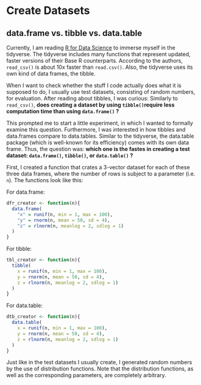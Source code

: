# Create Datasets

## data.frame vs. tibble vs. data.table

Currently, I am reading [R for Data Science](http://r4ds.had.co.nz/) to immerse myself in the tidyverse. The tidyverse includes many functions that represent updated, faster versions of their Base R counterparts. According to the authors, `read_csv()` is about 10x faster than `read.csv()`. Also, the tidyverse uses its own kind of data frames, the tibble.

When I want to check whether the stuff I code actually does what it is supposed to do, I usually use test datasets, consisting of random numbers, for evaluation. After reading about tibbles, I was curious: Similarly to `read_csv()`, **does creating a dataset by using `tibble()`require less computation time than using `data.frame()` ?**

This prompted me to start a little experiment, in which I wanted to formally examine this question. Furthermore, I was interested in how tibbles and data.frames compare to data.tables. Similar to the tidyverse, the data.table package (which is well-known for its efficiency) comes with its own data frame. Thus, the question was: **which one is the fastes in creating a test dataset: `data.frame()`, `tibble()`, or `data.table()` ?**

First, I created a function that crates a 3-vector dataset for each of these three data frames, where the number of rows is subject to a parameter (i.e. `n`). The functions look like this:

For data.frame:
```R
dfr_creator <- function(n){
  data.frame(
    "x" = runif(n, min = 1, max = 100), 
    "y" = rnorm(n, mean = 50, sd = 4), 
    "z" = rlnorm(n, meanlog = 2, sdlog = 1)
  )
}
```

For tibble:
```R
tbl_creator <- function(n){
  tibble(
    x = runif(n, min = 1, max = 100), 
    y = rnorm(n, mean = 50, sd = 4), 
    z = rlnorm(n, meanlog = 2, sdlog = 1)
  )
}
```

For data.table:
```R
dtb_creator <- function(n){
  data.table(
    x = runif(n, min = 1, max = 100), 
    y = rnorm(n, mean = 50, sd = 4), 
    z = rlnorm(n, meanlog = 2, sdlog = 1)
  )
}
```

Just like in the test datasets I usually create, I generated random numbers by the use of distribution functions. Note that the distribution functions, as well as the corresponding parameters, are completely arbitrary.



